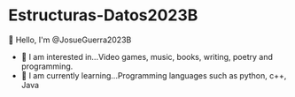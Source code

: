# Estructuras-Datos2023B
👋 Hello, I'm @JosueGuerra2023B
- 👀 I am interested in...Video games, music, books, writing, poetry and programming.
- 🌱 I am currently learning...Programming languages such as python, c++, Java